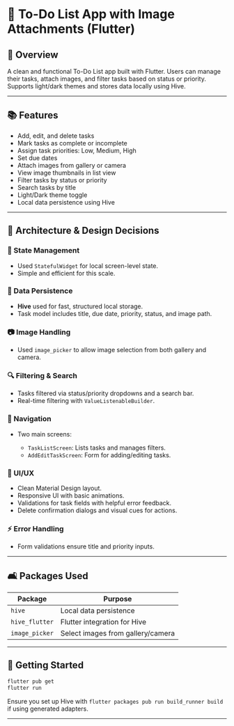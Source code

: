 # 📅 To-Do List App with Image Attachments (Flutter)

## 🚀 Overview

A clean and functional To-Do List app built with Flutter. Users can manage their tasks, attach images, and filter tasks based on status or priority. Supports light/dark themes and stores data locally using Hive.

---

## 📚 Features

* Add, edit, and delete tasks
* Mark tasks as complete or incomplete
* Assign task priorities: Low, Medium, High
* Set due dates
* Attach images from gallery or camera
* View image thumbnails in list view
* Filter tasks by status or priority
* Search tasks by title
* Light/Dark theme toggle
* Local data persistence using Hive

---

## 🔧 Architecture & Design Decisions

### 🔄 State Management

* Used `StatefulWidget` for local screen-level state.
* Simple and efficient for this scale.

### 📂 Data Persistence

* **Hive** used for fast, structured local storage.
* Task model includes title, due date, priority, status, and image path.

### 📷 Image Handling

* Used `image_picker` to allow image selection from both gallery and camera.

### 🔍 Filtering & Search

* Tasks filtered via status/priority dropdowns and a search bar.
* Real-time filtering with `ValueListenableBuilder`.

### 🚩 Navigation

* Two main screens:

  * `TaskListScreen`: Lists tasks and manages filters.
  * `AddEditTaskScreen`: Form for adding/editing tasks.

### 🎨 UI/UX

* Clean Material Design layout.
* Responsive UI with basic animations.
* Validations for task fields with helpful error feedback.
* Delete confirmation dialogs and visual cues for actions.

### ⚡ Error Handling

* Form validations ensure title and priority inputs.


---

## 🛋️ Packages Used

| Package         | Purpose                           |
| --------------- | --------------------------------- |
| `hive`          | Local data persistence            |
| `hive_flutter`  | Flutter integration for Hive      |
| `image_picker`  | Select images from gallery/camera |

---

## 🚤 Getting Started

```bash
flutter pub get
flutter run
```

Ensure you set up Hive with `flutter packages pub run build_runner build` if using generated adapters.

---

